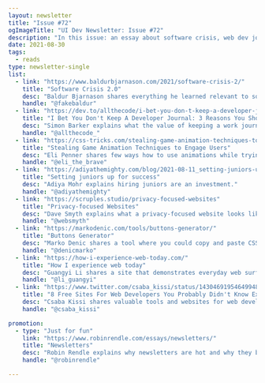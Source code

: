 ```yaml
---
layout: newsletter
title: "Issue #72"
ogImageTitle: "UI Dev Newsletter: Issue #72"
description: "In this issue: an essay about software crisis, web dev journal, button generator, and more."
date: 2021-08-30
tags:
  - reads
type: newsletter-single
list:
  - link: "https://www.baldurbjarnason.com/2021/software-crisis-2/"
    title: "Software Crisis 2.0"
    desc: "Baldur Bjarnason shares everything he learned relevant to software project failure in a single essay and tries to answer why it happens and why it is so common."
    handle: "@fakebaldur"
  - link: "https://dev.to/allthecode/i-bet-you-don-t-keep-a-developer-journal-3-reasons-you-should-4kn3"
    title: "I Bet You Don't Keep A Developer Journal: 3 Reasons You Should"
    desc: "Simon Barker explains what the value of keeping a work journal is."
    handle: "@allthecode_"
  - link: "https://css-tricks.com/stealing-game-animation-techniques-to-engage-users/"
    title: "Stealing Game Animation Techniques to Engage Users"
    desc: "Eli Penner shares few ways how to use animations while trying to annoy very few users."
    handle: "@eli_the_brave"
  - link: "https://adiyathemighty.com/blog/2021-08-11_setting-juniors-up-for-success"
    title: "Setting juniors up for success"
    desc: "Adiya Mohr explains hiring juniors are an investment."
    handle: "@adiyathemighty"
  - link: "https://scruples.studio/privacy-focused-websites"
    title: "Privacy-focused Websites"
    desc: "Dave Smyth explains what a privacy-focused website looks like and what you need to consider to build one."
    handle: "@websmyth"
  - link: "https://markodenic.com/tools/buttons-generator/"
    title: "Buttons Generator"
    desc: "Marko Denic shares a tool where you could copy and paste CSS code for more than 100 different button styles."
    handle: "@denicmarko"
  - link: "https://how-i-experience-web-today.com/"
    title: "How I experience web today"
    desc: "Guangyi Li shares a site that demonstrates everyday web surfing experiences these days."
    handle: "@li_guangyi"
  - link: "https://www.twitter.com/csaba_kissi/status/1430469195464994816"
    title: "8 Free Sites For Web Developers You Probably Didn't Know Existed"
    desc: "Csaba Kissi shares valuable tools and websites for web development, social sharing, and more."
    handle: "@csaba_kissi"

promotion:
  - type: "Just for fun"
    link: "https://www.robinrendle.com/essays/newsletters/"
    title: "Newsletters"
    desc: "Robin Rendle explains why newsletters are hot and why they bother him."
    handle: "@robinrendle"

---
```

